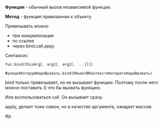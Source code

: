 **Функция** - обычный вызов независимой функции.

**Метод** - функция привязанная к объекту

Привязывать можно
- при инициализации
- по ссылке
- через bind,call,appy

Синтаксис:
```js
fun.bind(thisArg[, arg1[, arg2[, ...]]])
```

`ФункцияКоторуюНадоВызвать.bind(ОбъектВКонтекстеКоторогоНадоВызвать)`

bind только привязывает, но не вызывает функцию. Поэтому после него можно поставить () что бы вызвать функцию.

Или воспользоваться call. Он вызывает сразу.

apply, делает тоже самое, но в качестве аргумента, ожидает массив. 

#js 


